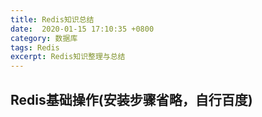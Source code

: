 ```yaml
---
title: Redis知识总结
date:  2020-01-15 17:10:35 +0800
category: 数据库
tags: Redis
excerpt: Redis知识整理与总结
---
```


## Redis基础操作(安装步骤省略，自行百度)

    

## 